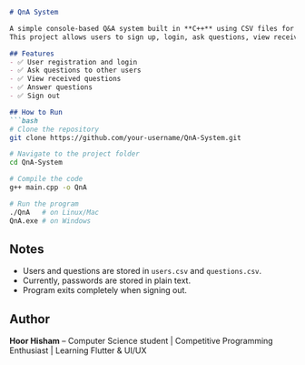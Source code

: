 ````markdown
# QnA System

A simple console-based Q&A system built in **C++** using CSV files for storage.  
This project allows users to sign up, login, ask questions, view received questions, and answer them.

## Features
- ✅ User registration and login
- ✅ Ask questions to other users
- ✅ View received questions
- ✅ Answer questions
- ✅ Sign out

## How to Run
```bash
# Clone the repository
git clone https://github.com/your-username/QnA-System.git

# Navigate to the project folder
cd QnA-System

# Compile the code
g++ main.cpp -o QnA

# Run the program
./QnA   # on Linux/Mac
QnA.exe # on Windows
````

## Notes

* Users and questions are stored in `users.csv` and `questions.csv`.
* Currently, passwords are stored in plain text.
* Program exits completely when signing out.

## Author

**Hoor Hisham** – Computer Science student | Competitive Programming Enthusiast | Learning Flutter & UI/UX
